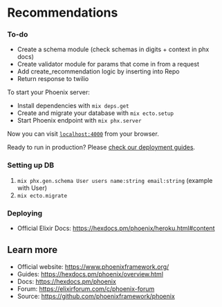 # Recommendations

### To-do

- Create a schema module (check schemas in digits + context in phx docs)
- Create validator module for params that come in from a request
- Add create_recommendation logic by inserting into Repo
- Return response to twilio

To start your Phoenix server:

- Install dependencies with `mix deps.get`
- Create and migrate your database with `mix ecto.setup`
- Start Phoenix endpoint with `mix phx.server`

Now you can visit [`localhost:4000`](http://localhost:4000) from your browser.

Ready to run in production? Please [check our deployment guides](https://hexdocs.pm/phoenix/deployment.html).

### Setting up DB

1. `mix phx.gen.schema User users name:string email:string` (example with User)
2. `mix ecto.migrate`

### Deploying

- Official Elixir Docs: https://hexdocs.pm/phoenix/heroku.html#content

## Learn more

- Official website: https://www.phoenixframework.org/
- Guides: https://hexdocs.pm/phoenix/overview.html
- Docs: https://hexdocs.pm/phoenix
- Forum: https://elixirforum.com/c/phoenix-forum
- Source: https://github.com/phoenixframework/phoenix
